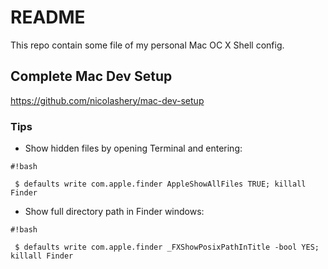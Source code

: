 # README #

This repo contain some file of my personal Mac OC X Shell config.

## Complete Mac Dev Setup

https://github.com/nicolashery/mac-dev-setup

### Tips ###
* Show hidden files by opening Terminal and entering:
```
#!bash

 $ defaults write com.apple.finder AppleShowAllFiles TRUE; killall Finder
```

* Show full directory path in Finder windows:
```
#!bash

 $ defaults write com.apple.finder _FXShowPosixPathInTitle -bool YES; killall Finder
```